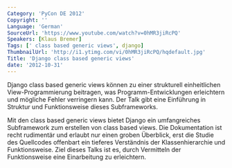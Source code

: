 ```yaml
---
Category: 'PyCon DE 2012'
Copyright: ''
Language: 'German'
SourceUrl: 'https://www.youtube.com/watch?v=0hMR3jiRcPQ'
Speakers: [Klaus Bremer]
Tags: [' class based generic views', django]
ThumbnailUrl: 'http://i1.ytimg.com/vi/0hMR3jiRcPQ/hqdefault.jpg'
Title: 'Django class based generic views'
date: '2012-10-31'
---
```

Django class based generic views können zu einer strukturell einheitlichen
View-Programmierung beitragen, was Programm-Entwicklungen erleichtern und
mögliche Fehler verringern kann. Der Talk gibt eine Einführung in Struktur und
Funktionsweise dieses Subframeworks.

Mit den class based generic views bietet Django ein umfangreiches Subframework
zum erstellen von class based views. Die Dokumentation ist recht rudimentär
und erlaubt nur einen groben Überblick, erst die Studie des Quellcodes
offenbart ein tieferes Verständnis der Klassenhierarchie und Funktionsweise.
Ziel dieses Talks ist es, durch Vermitteln der Funktionsweise eine
Einarbeitung zu erleichtern.


